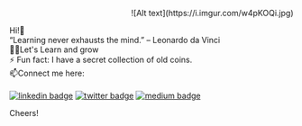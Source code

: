 <p align="right">
  ![Alt text](https://i.imgur.com/w4pKOQi.jpg)
</p>

Hi!👋<br />
“Learning never exhausts the mind.” – Leonardo da Vinci <br />
👨‍💻Let's Learn and grow<br />
⚡ Fun fact: I have a secret collection of old coins. <br />
 📫Connect me here:<br />
 <br />
[![linkedin badge](https://img.shields.io/badge/akanksha-raghav-386938188?style=flat&logo=linkedin)](https://www.linkedin.com/in/akanksha-raghav-386938188/)
[![twitter badge](https://img.shields.io/badge/@AkankshaRaghav9-30302f?style=flat&logo=twitter)](https://twitter.com/AkankshaRaghav9)
[![medium badge](https://img.shields.io/badge/akanksharaghav-30302f?style=flat&logo=medium)](https://medium.com/@akanksharaghav)

Cheers!
